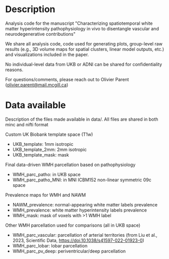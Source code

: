 # Description

Analysis code for the manuscript "Characterizing spatiotemporal white matter hyperintensity pathophysiology in vivo to disentangle vascular and neurodegenerative contributions"

We share all analysis code, code used for generating plots, group-level raw results (e.g., 3D volume maps for spatial clusters, linear model outputs, etc.) and visualizations included in the paper.

No individual-level data from UKB or ADNI can be shared for confidentiality reasons.

For questions/comments, please reach out to Olivier Parent (olivier.parent@mail.mcgill.ca)

# Data available

Description of the files made available in data/. All files are shared in both minc and nifti format

Custom UK Biobank template space (T1w)
- UKB_template: 1mm isotropic
- UKB_template_2mm: 2mm isotropic
- UKB_template_mask: mask

Final data-driven WMH parcellation based on pathophysiology
- WMH_parc_patho: in UKB space
- WMH_parc_patho_MNI: in MNI ICBM152 non-linear symmetric 09c space

Prevalence maps for WMH and NAWM
- NAWM_prevalence: normal-appearing white matter labels prevalence
- WMH_prevalence: white matter hyperintensity labels prevalence
- WMH_mask: mask of voxels with >1 WMH label

Other WMH parcellation used for comparisons (all in UKB space)
- WMH_parc_vascular: parcellation of arterial territories (from Liu et al., 2023, Scientific Data, https://doi.10.1038/s41597-022-01923-0)
- WMH_parc_lobar: lobar parcellation
- WMH_parc_pv_deep: periventricular/deep parcellation

